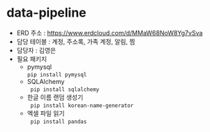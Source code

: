 # data-pipeline

- ERD 주소 : https://www.erdcloud.com/d/MMaW68NoW8Yg7vSva
- 담당 테이블 : 계정, 주소록, 가족 계정, 알림, 찜
- 담당자 : 김영은
- 필요 패키지
  - pymysql \
     `pip install pymysql`
  - SQLAlchemy \
     ` pip install sqlalchemy`
  - 한글 이름 랜덤 생성기 \
     ` pip install korean-name-generator`
  - 엑셀 파일 읽기 \
     ` pip install pandas`
